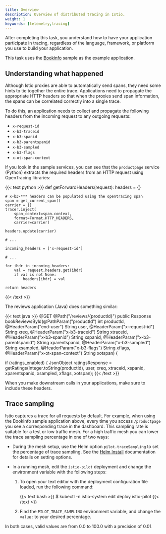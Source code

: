 ```yaml
---
title: Overview
description: Overview of distributed tracing in Istio.
weight: 1
keywords: [telemetry,tracing]
---
```


After completing this task, you understand how to have your application participate in tracing,
regardless of the language, framework, or platform you use to build your application.

This task uses the [Bookinfo](/docs/examples/bookinfo/) sample as the example application.

## Understanding what happened

Although Istio proxies are able to automatically send spans, they need some hints to tie together the entire trace.
Applications need to propagate the appropriate HTTP headers so that when the proxies send span information,
the spans can be correlated correctly into a single trace.

To do this, an application needs to collect and propagate the following headers from the incoming request to any outgoing requests:

* `x-request-id`
* `x-b3-traceid`
* `x-b3-spanid`
* `x-b3-parentspanid`
* `x-b3-sampled`
* `x-b3-flags`
* `x-ot-span-context`

If you look in the sample services, you can see that the `productpage` service (Python) extracts the required headers from an HTTP request using OpenTracing libraries:

{{< text python >}}
def getForwardHeaders(request):
    headers = {}

    # x-b3-*** headers can be populated using the opentracing span
    span = get_current_span()
    carrier = {}
    tracer.inject(
        span_context=span.context,
        format=Format.HTTP_HEADERS,
        carrier=carrier)

    headers.update(carrier)

    # ...

    incoming_headers = ['x-request-id']

    # ...

    for ihdr in incoming_headers:
        val = request.headers.get(ihdr)
        if val is not None:
            headers[ihdr] = val

    return headers
{{< /text >}}

The reviews application (Java) does something similar:

{{< text java >}}
@GET
@Path("/reviews/{productId}")
public Response bookReviewsById(@PathParam("productId") int productId,
                            @HeaderParam("end-user") String user,
                            @HeaderParam("x-request-id") String xreq,
                            @HeaderParam("x-b3-traceid") String xtraceid,
                            @HeaderParam("x-b3-spanid") String xspanid,
                            @HeaderParam("x-b3-parentspanid") String xparentspanid,
                            @HeaderParam("x-b3-sampled") String xsampled,
                            @HeaderParam("x-b3-flags") String xflags,
                            @HeaderParam("x-ot-span-context") String xotspan) {

  if (ratings_enabled) {
    JsonObject ratingsResponse = getRatings(Integer.toString(productId), user, xreq, xtraceid, xspanid, xparentspanid, xsampled, xflags, xotspan);
{{< /text >}}

When you make downstream calls in your applications, make sure to include these headers.

## Trace sampling

Istio captures a trace for all requests by default. For example, when
using the Bookinfo sample application above, every time you access
`/productpage` you see a corresponding trace in the
dashboard. This sampling rate is suitable for a test or low traffic
mesh. For a high traffic mesh you can lower the trace sampling
percentage in one of two ways:

* During the mesh setup, use the Helm option `pilot.traceSampling` to
  set the percentage of trace sampling. See the
  [Helm Install](/docs/setup/kubernetes/helm-install/) documentation for
  details on setting options.
* In a running mesh, edit the `istio-pilot` deployment and
  change the environment variable with the following steps:

    1. To open your text editor with the deployment configuration file
       loaded, run the following command:

        {{< text bash >}}
        $ kubectl -n istio-system edit deploy istio-pilot
        {{< /text >}}

    1. Find the `PILOT_TRACE_SAMPLING` environment variable, and change
       the `value:` to your desired percentage.

In both cases, valid values are from 0.0 to 100.0 with a precision of 0.01.


